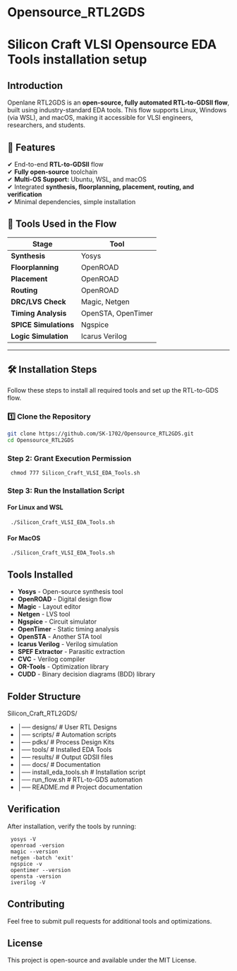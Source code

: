# Opensource_RTL2GDS
# Silicon Craft VLSI Opensource EDA Tools installation setup


## Introduction  
Openlane RTL2GDS is an **open-source, fully automated RTL-to-GDSII flow**, built using industry-standard EDA tools. This flow supports Linux, Windows (via WSL), and macOS, making it accessible for VLSI engineers, researchers, and students.

## 📌 **Features**
✔ End-to-end **RTL-to-GDSII** flow  
✔ **Fully open-source** toolchain  
✔ **Multi-OS Support:** Ubuntu, WSL, and macOS  
✔ Integrated **synthesis, floorplanning, placement, routing, and verification**  
✔ Minimal dependencies, simple installation  

## 🔧 **Tools Used in the Flow**
| Stage              | Tool                 |
|-------------------|----------------------|
| **Synthesis**     | Yosys                 |
| **Floorplanning** | OpenROAD              |
| **Placement**     | OpenROAD              |
| **Routing**       | OpenROAD              |
| **DRC/LVS Check** | Magic, Netgen         |
| **Timing Analysis** | OpenSTA, OpenTimer   |
| **SPICE Simulations** | Ngspice             |
| **Logic Simulation** | Icarus Verilog       |

---

## 🛠 **Installation Steps**
Follow these steps to install all required tools and set up the RTL-to-GDS flow.

### 1️⃣ **Clone the Repository**
```sh
git clone https://github.com/SK-1702/Opensource_RTL2GDS.git
cd Opensource_RTL2GDS
```

### **Step 2: Grant Execution Permission**
```
 chmod 777 Silicon_Craft_VLSI_EDA_Tools.sh
```

### **Step 3: Run the Installation Script**
#### **For Linux and WSL**
```
 ./Silicon_Craft_VLSI_EDA_Tools.sh
```
#### **For MacOS**
```
 ./Silicon_Craft_VLSI_EDA_Tools.sh
```

## Tools Installed
- **Yosys** - Open-source synthesis tool
- **OpenROAD** - Digital design flow
- **Magic** - Layout editor
- **Netgen** - LVS tool
- **Ngspice** - Circuit simulator
- **OpenTimer** - Static timing analysis
- **OpenSTA** - Another STA tool
- **Icarus Verilog** - Verilog simulation
- **SPEF Extractor** - Parasitic extraction
- **CVC** - Verilog compiler
- **OR-Tools** - Optimization library
- **CUDD** - Binary decision diagrams (BDD) library

## Folder Structure
Silicon_Craft_RTL2GDS/
- │── designs/            # User RTL Designs
- │── scripts/            # Automation scripts
- │── pdks/               # Process Design Kits
- │── tools/              # Installed EDA Tools
- │── results/            # Output GDSII files
- │── docs/               # Documentation
- │── install_eda_tools.sh  # Installation script
- │── run_flow.sh         # RTL-to-GDS automation
- │── README.md           # Project documentation

## Verification
After installation, verify the tools by running:
```
 yosys -V
 openroad -version
 magic --version
 netgen -batch 'exit'
 ngspice -v
 opentimer --version
 opensta -version
 iverilog -V
```

## Contributing
Feel free to submit pull requests for additional tools and optimizations.

## License
This project is open-source and available under the MIT License.


